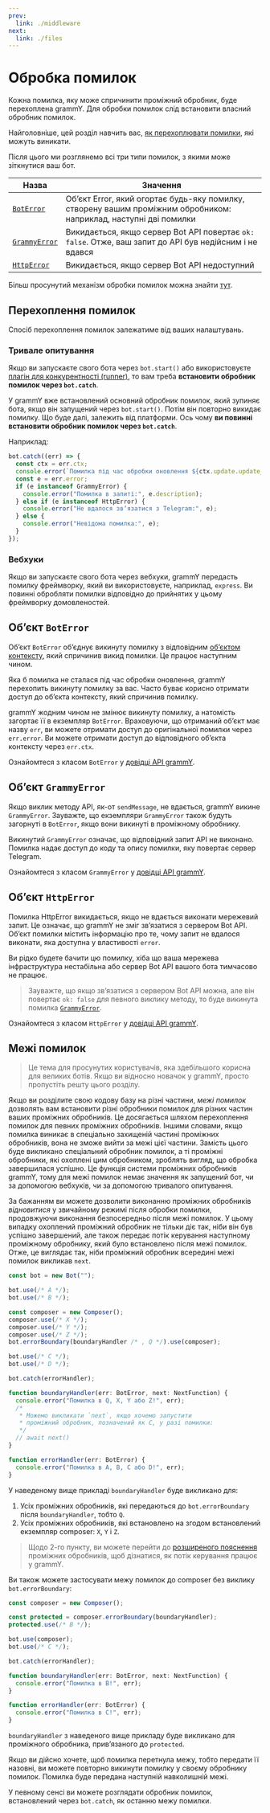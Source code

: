 ```yaml
---
prev:
  link: ./middleware
next:
  link: ./files
---
```


# Обробка помилок

Кожна помилка, яку може спричинити проміжний обробник, буде перехоплена grammY.
Для обробки помилок слід встановити власний обробник помилок.

Найголовніше, цей розділ навчить вас, [як перехоплювати помилки](#перехоплення-помилок), які можуть виникати.

Після цього ми розглянемо всі три типи помилок, з якими може зіткнутися ваш бот.

| Назва                                | Значення                                                                                                          |
| ------------------------------------ | ----------------------------------------------------------------------------------------------------------------- |
| [`BotError`](#обʼєкт-boterror)       | Обʼєкт Error, який огортає будь-яку помилку, створену вашим проміжним обробником: наприклад, наступні дві помилки |
| [`GrammyError`](#обʼєкт-grammyerror) | Викидається, якщо сервер Bot API повертає `ok: false`. Отже, ваш запит до API був недійсним і не вдався           |
| [`HttpError`](#обʼєкт-httperror)     | Викидається, якщо сервер Bot API недоступний                                                                      |

Більш просунутий механізм обробки помилок можна знайти [тут](#межі-помилок).

## Перехоплення помилок

Спосіб перехоплення помилок залежатиме від ваших налаштувань.

### Тривале опитування

Якщо ви запускаєте свого бота через `bot.start()` або використовуєте [плагін для конкурентності (runner)](../plugins/runner), то вам треба **встановити обробник помилок через `bot.catch`**.

У grammY вже встановлений основний обробник помилок, який зупиняє бота, якщо він запущений через `bot.start()`.
Потім він повторно викидає помилку.
Що буде далі, залежить від платформи.
Ось чому **ви повинні встановити обробник помилок через `bot.catch`**.

Наприклад:

```ts
bot.catch((err) => {
  const ctx = err.ctx;
  console.error(`Помилка під час обробки оновлення ${ctx.update.update_id}:`);
  const e = err.error;
  if (e instanceof GrammyError) {
    console.error("Помилка в запиті:", e.description);
  } else if (e instanceof HttpError) {
    console.error("Не вдалося звʼязатися з Telegram:", e);
  } else {
    console.error("Невідома помилка:", e);
  }
});
```

### Вебхуки

Якщо ви запускаєте свого бота через вебхуки, grammY передасть помилку фреймворку, який ви використовуєте, наприклад, `express`.
Ви повинні обробляти помилки відповідно до прийнятих у цьому фреймворку домовленостей.

## Обʼєкт `BotError`

Обʼєкт `BotError` обʼєднує викинуту помилку з відповідним [обʼєктом контексту](./context), який спричинив викид помилки.
Це працює наступним чином.

Яка б помилка не сталася під час обробки оновлення, grammY перехопить викинуту помилку за вас.
Часто буває корисно отримати доступ до обʼєкта контексту, який спричинив помилку.

grammY жодним чином не змінює викинуту помилку, а натомість загортає її в екземпляр `BotError`.
Враховуючи, що отриманий обʼєкт має назву `err`, ви можете отримати доступ до оригінальної помилки через `err.error`.
Ви можете отримати доступ до відповідного обʼєкта контексту через `err.ctx`.

Ознайомтеся з класом `BotError` у [довідці API grammY](https://deno.land/x/grammy/mod.ts?s=BotError).

## Обʼєкт `GrammyError`

Якщо виклик методу API, як-от `sendMessage`, не вдається, grammY викине `GrammyError`.
Зауважте, що екземпляри `GrammyError` також будуть загорнуті в `BotError`, якщо вони викинуті в проміжному обробнику.

Викинутий `GrammyError` означає, що відповідний запит API не виконано.
Помилка надає доступ до коду та опису помилки, яку повертає сервер Telegram.

Ознайомтеся з класом `GrammyError` у [довідці API grammY](https://deno.land/x/grammy/mod.ts?s=GrammyError).

## Обʼєкт `HttpError`

Помилка HttpError викидається, якщо не вдається виконати мережевий запит.
Це означає, що grammY не зміг звʼязатися з сервером Bot API.
Обʼєкт помилки містить інформацію про те, чому запит не вдалося виконати, яка доступна у властивості `error`.

Ви рідко будете бачити цю помилку, хіба що ваша мережева інфраструктура нестабільна або сервер Bot API вашого бота тимчасово не працює.

> Зауважте, що якщо звʼязатися з сервером Bot API можна, але він повертає `ok: false` для певного виклику методу, то буде викинута помилка [`GrammyError`](#обʼєкт-grammyerror).

Ознайомтеся з класом `HttpError` у [довідці API grammY](https://deno.land/x/grammy/mod.ts?s=HttpError).

## Межі помилок

> Це тема для просунутих користувачів, яка здебільшого корисна для великих ботів.
> Якщо ви відносно новачок у grammY, просто пропустіть решту цього розділу.

Якщо ви розділите свою кодову базу на різні частини, _межі помилок_ дозволять вам встановити різні обробники помилок для різних частин ваших проміжних обробників.
Це досягається шляхом перехоплення помилок для певних проміжних обробників.
Іншими словами, якщо помилка виникає в спеціально захищеній частині проміжних обробників, вона не зможе вийти за межі цієї частини.
Замість цього буде викликано спеціальний обробник помилок, а ті проміжні обробники, які охоплені цим обробником, зроблять вигляд, що обробка завершилася успішно.
Це функція системи проміжних обробників grammY, тому для межі помилок немає значення як запущений бот, чи за допомогою вебхуків, чи за допомогою тривалого опитування.

За бажанням ви можете дозволити виконанню проміжних обробників _відновитися_ у звичайному режимі після обробки помилки, продовжуючи виконання безпосередньо після межі помилок.
У цьому випадку охоплений проміжний обробник не тільки діє так, ніби він був успішно завершений, але також передає потік керування наступному проміжному обробнику, який було встановлено після межі помилок.
Отже, це виглядає так, ніби проміжний обробник всередині межі помилок викликав `next`.

```ts
const bot = new Bot("");

bot.use(/* A */);
bot.use(/* B */);

const composer = new Composer();
composer.use(/* X */);
composer.use(/* Y */);
composer.use(/* Z */);
bot.errorBoundary(boundaryHandler /* , Q */).use(composer);

bot.use(/* C */);
bot.use(/* D */);

bot.catch(errorHandler);

function boundaryHandler(err: BotError, next: NextFunction) {
  console.error("Помилка в Q, X, Y або Z!", err);
  /*
   * Можемо викликати `next`, якщо хочемо запустити
   * проміжний обробник, позначений як C, у разі помилки:
   */
  // await next()
}

function errorHandler(err: BotError) {
  console.error("Помилка в A, B, C або D!", err);
}
```

У наведеному вище прикладі `boundaryHandler` буде викликано для:

1. Усіх проміжних обробників, які передаються до `bot.errorBoundary` після `boundaryHandler`, тобто `Q`.
2. Усіх проміжних обробників, які встановлено на згодом встановлений екземпляр composer: `X`, `Y` і `Z`.

> Щодо 2-го пункту, ви можете перейти до [розширеного пояснення](../advanced/middleware) проміжних обробників, щоб дізнатися, як потік керування працює у grammY.

Ви також можете застосувати межу помилок до composer без виклику `bot.errorBoundary`:

```ts
const composer = new Composer();

const protected = composer.errorBoundary(boundaryHandler);
protected.use(/* B */);

bot.use(composer);
bot.use(/* C */);

bot.catch(errorHandler);

function boundaryHandler(err: BotError, next: NextFunction) {
  console.error("Помилка в B!", err);
}

function errorHandler(err: BotError) {
  console.error("Помилка в C!", err);
}
```

`boundaryHandler` з наведеного вище прикладу буде викликано для проміжного обробника, привʼязаного до `protected`.

Якщо ви дійсно хочете, щоб помилка перетнула межу, тобто передати її назовні, ви можете повторно викинути помилку у своєму обробнику помилок.
Помилка буде передана наступній навколишній межі.

У певному сенсі ви можете розглядати обробник помилок, встановлений через `bot.catch`, як останню межу помилки.
